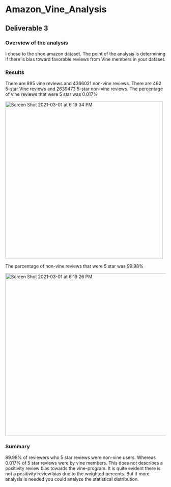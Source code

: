 # Amazon_Vine_Analysis

## Deliverable 3
### Overview of the analysis
I chose to the shoe amazon dataset. The point of the analysis is determining if there is bias toward favorable reviews from Vine members in your dataset.

### Results
There are 895 vine reviews and 4366021 non-vine reviews.
There are 462 5-star Vine reviews and 2639473 5-star non-vine reviews.
The percentage of vine reviews that were 5 star was 0.017%

<img width="495" alt="Screen Shot 2021-03-01 at 6 19 34 PM" src="https://user-images.githubusercontent.com/72036895/109582121-d3273580-7aba-11eb-8dbd-af4c161f94f0.png">

The percentage of non-vine reviews that were 5 star was 99.98%

<img width="511" alt="Screen Shot 2021-03-01 at 6 19 26 PM" src="https://user-images.githubusercontent.com/72036895/109582093-c3a7ec80-7aba-11eb-855b-83423232c334.png">

### Summary
99.98% of reviewers who 5 star reviews were non-vine users. Whereas 0.017% of 5 star reviews were by vine members. This does not describes a positivity review bias towards the vine-program. It is quite evident there is not a positivity review bias due to the weighted percents. But if more analysis is needed you could analyze the statistical distribution.
